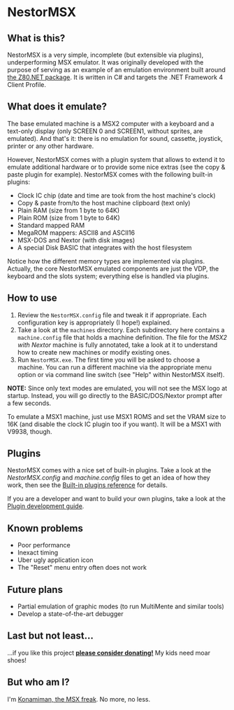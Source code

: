 # NestorMSX #


## What is this? ##

NestorMSX is a very simple, incomplete (but extensible via plugins), underperforming MSX emulator. It was originally developed with the purpose of serving as an example of an emulation environment built around [the Z80.NET package](https://bitbucket.org/konamiman/z80dotnet). It is written in C# and targets the .NET Framework 4 Client Profile.


## What does it emulate? ##

The base emulated machine is a MSX2 computer with a keyboard and a text-only display (only SCREEN 0 and SCREEN1, without sprites, are emulated). And that's it: there is no emulation for sound, cassette, joystick, printer or any other hardware.

However, NestorMSX comes with a plugin system that allows to extend it to emulate additional hardware or to provide some nice extras (see the copy & paste plugin for example). NestorMSX comes with the following built-in plugins:

- Clock IC chip (date and time are took from the host machine's clock)
- Copy & paste from/to the host machine clipboard (text only)
- Plain RAM (size from 1 byte to 64K)
- Plain ROM (size from 1 byte to 64K)
- Standard mapped RAM
- MegaROM mappers: ASCII8 and ASCII16
- MSX-DOS and Nextor (with disk images)
- A special Disk BASIC that integrates with the host filesystem

Notice how the different memory types are implemented via plugins. Actually, the core NestorMSX emulated components are just the VDP, the keyboard and the slots system; everything else is handled via plugins.


## How to use ##

1. Review the `NestorMSX.config` file and tweak it if appropriate. Each configuration key is appropriately (I hope!) explained.
2. Take a look at the `machines` directory. Each subdirectory here contains a `machine.config` file that holds a machine definition. The file for the _MSX2 with Nextor_ machine is fully annotated, take a look at it to understand how to create new machines or modify existing ones.
3. Run `NestorMSX.exe`. The first time you will be asked to choose a machine. You can run a different machine via the appropriate menu option or via command line switch (see "Help" within NestorMSX itself).

**NOTE:** Since only text modes are emulated, you will not see the MSX logo at startup. Instead, you will go directly to the BASIC/DOS/Nextor prompt after a few seconds.

To emulate a MSX1 machine, just use MSX1 ROMS and set the VRAM size to 16K (and disable the clock IC plugin too if you want). It will be a MSX1 with V9938, though.


## Plugins ##

NestorMSX comes with a nice set of built-in plugins. Take a look at the _NestorMSX.config_ and _machine.config_ files to get an idea of how they work, then see the [Built-in plugins reference](BuiltInPluginsReference.md) for details.

If you are a developer and want to build your own plugins, take a look at the [Plugin development guide](PluginDevelopmentGuide.md).


## Known problems ##

- Poor performance
- Inexact timing
- Uber ugly application icon
- The "Reset" menu entry often does not work


## Future plans ##

- Partial emulation of graphic modes (to run MultiMente and similar tools)
- Develop a state-of-the-art debugger


## Last but not least...

...if you like this project **[please consider donating!](http://www.konamiman.com#donate)** My kids need moar shoes!

## But who am I? ##

I'm [Konamiman, the MSX freak](http://www.konamiman.com). No more, no less.
